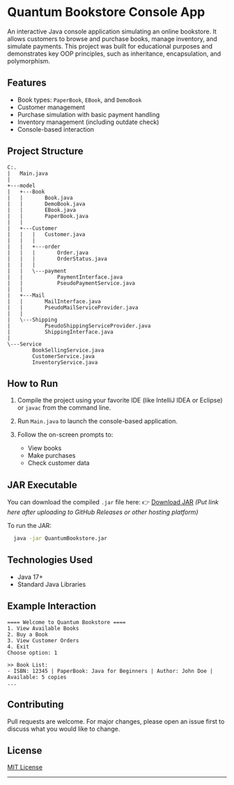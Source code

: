 # Quantum Bookstore Console App

An interactive Java console application simulating an online bookstore. It allows customers to browse and purchase books, manage inventory, and simulate payments. This project was built for educational purposes and demonstrates key OOP principles, such as inheritance, encapsulation, and polymorphism.

## Features

* Book types: `PaperBook`, `EBook`, and `DemoBook`
* Customer management
* Purchase simulation with basic payment handling
* Inventory management (including outdate check)
* Console-based interaction

## Project Structure

```plaintext
C:.
|   Main.java
|   
+---model
|   +---Book
|   |       Book.java
|   |       DemoBook.java
|   |       EBook.java
|   |       PaperBook.java
|   |       
|   +---Customer
|   |   |   Customer.java
|   |   |   
|   |   +---order
|   |   |       Order.java
|   |   |       OrderStatus.java
|   |   |
|   |   \---payment
|   |           PaymentInterface.java
|   |           PseudoPaymentService.java
|   |
|   +---Mail
|   |       MailInterface.java
|   |       PseudoMailServiceProvider.java
|   |
|   \---Shipping
|           PseudoShippingServiceProvider.java
|           ShippingInterface.java
|
\---Service
        BookSellingService.java
        CustomerService.java
        InventoryService.java
```

## How to Run

1. Compile the project using your favorite IDE (like IntelliJ IDEA or Eclipse) or `javac` from the command line.
2. Run `Main.java` to launch the console-based application.
3. Follow the on-screen prompts to:

    * View books
    * Make purchases
    * Check customer data

## JAR Executable

You can download the compiled `.jar` file here:
👉 [Download JAR](https://github.com/MostafaOsmanFathi/QuantumBookstore/releases/latest) *(Put link here after uploading to GitHub Releases or other hosting platform)*

To run the JAR:

```bash
  java -jar QuantumBookstore.jar
```

## Technologies Used

* Java 17+
* Standard Java Libraries

## Example Interaction

```
==== Welcome to Quantum Bookstore ====
1. View Available Books
2. Buy a Book
3. View Customer Orders
4. Exit
Choose option: 1

>> Book List:
- ISBN: 12345 | PaperBook: Java for Beginners | Author: John Doe | Available: 5 copies
...
```

## Contributing

Pull requests are welcome. For major changes, please open an issue first to discuss what you would like to change.

## License

[MIT License](LICENSE)

---